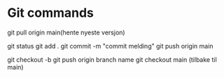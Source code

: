 # Git commands
git pull origin main(hente nyeste versjon)

git status 
git add .
git commit -m "commit melding"
git push origin main

git checkout -b <branchname>
git push origin branch name
git checkout main (tilbake til main)

